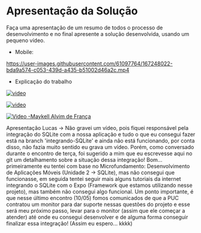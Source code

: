 # Apresentação da Solução

Faça uma apresentação de um resumo de todos o processo de desenvolvimento e no final apresente a solução desenvolvida, usando um pequeno vídeo.

- Mobile:


https://user-images.githubusercontent.com/61097764/167248022-bda9a574-c053-439d-a435-b51002d46a2c.mp4


- Explicação do trabalho


[![video](https://i9.ytimg.com/vi/lESesOVWiwg/mq2.jpg?sqp=CMT62JMG&rs=AOn4CLAmyfG1mwlfGKUs1Cl6FrXOzo68QQ)](https://youtu.be/lESesOVWiwg)

[![video](https://i9.ytimg.com/vi/lESesOVWiwg/mq2.jpg?sqp=CMT62JMG&rs=AOn4CLAmyfG1mwlfGKUs1Cl6FrXOzo68QQ)](https://youtu.be/ey6pb-gPug0)

[![Video -Maykell Alvim de França](https://i9.ytimg.com/vi/lESesOVWiwg/mq2.jpg?sqp=CMT62JMG&rs=AOn4CLAmyfG1mwlfGKUs1Cl6FrXOzo68QQ)](https://www.youtube.com/watch?v=h3-J6-YtbtY)

Apresentação Lucas -> Não gravei um vídeo, pois fiquei responsável pela integração do SQLite com a nossa aplicação e tudo o que eu consegui fazer está na branch 'integrando-SQLite' e ainda não está funcionando, por conta disso, não fazia muito sentido eu grava um vídeo. Porém, como conversado durante o encontro de terça, foi sugerido a mim que eu escrevesse aqui no git um detalhamento sobre a situação dessa integração! Bom... primeiramente eu tentei com base no Microfundamento: Desenvolvimento de Aplicações Móveis (Unidade 2 -> SQLite), mas não consegui que funcionasse, em seguida tentei seguir mais alguns tutoriais da internet integrando o SQLite com o Expo (Framework que estamos utilizando nesse projeto), mas também não consegui algo funcional. Um ponto importante, é que nesse último encontro (10/05) fomos comunicados de que a PUC contratou um monitor para dar suporte nessas questões do projeto e esse será meu próximo passo, levar para o monitor (assim que ele começar a atender) até onde eu consegui desenvolver e de alguma forma conseguir finalizar essa integração! (Assim eu espero... kkkk)
